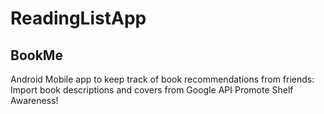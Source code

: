 # ReadingListApp
## BookMe

Android Mobile app to keep track of book recommendations from friends:
  Import book descriptions and covers from Google API
  Promote Shelf Awareness!
  
